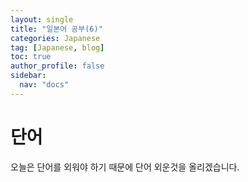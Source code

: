 ```yaml
---
layout: single
title: "일본어 공부(6)"
categories: Japanese
tag: [Japanese, blog]
toc: true
author_profile: false
sidebar:
  nav: "docs"
---
```


# 단어

오늘은 단어를 외워야 하기 때문에 단어 외운것을 올리겠습니다.

